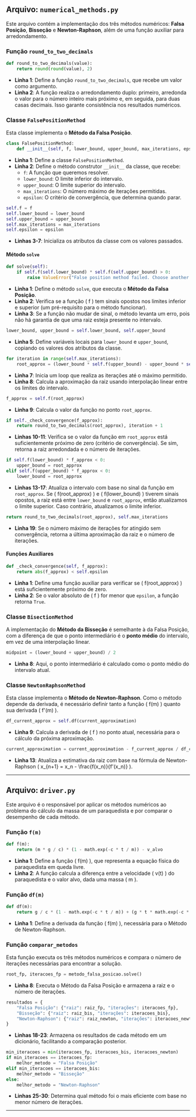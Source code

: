## Arquivo: `numerical_methods.py`

Este arquivo contém a implementação dos três métodos numéricos: **Falsa Posição**, **Bisseção** e **Newton-Raphson**, além de uma função auxiliar para arredondamento.

### Função `round_to_two_decimals`

```python
def round_to_two_decimals(value):
    return round(round(value), 2)
```

- **Linha 1**: Define a função `round_to_two_decimals`, que recebe um valor como argumento.
- **Linha 2**: A função realiza o arredondamento duplo: primeiro, arredonda o valor para o número inteiro mais próximo e, em seguida, para duas casas decimais. Isso garante consistência nos resultados numéricos.

### Classe `FalsePositionMethod`

Esta classe implementa o **Método da Falsa Posição**.

```python
class FalsePositionMethod:
    def __init__(self, f, lower_bound, upper_bound, max_iterations, epsilon=1e-6):
```

- **Linha 1**: Define a classe `FalsePositionMethod`.
- **Linha 2**: Define o método construtor `__init__` da classe, que recebe:
  - `f`: A função que queremos resolver.
  - `lower_bound`: O limite inferior do intervalo.
  - `upper_bound`: O limite superior do intervalo.
  - `max_iterations`: O número máximo de iterações permitidas.
  - `epsilon`: O critério de convergência, que determina quando parar.

```python
self.f = f
self.lower_bound = lower_bound
self.upper_bound = upper_bound
self.max_iterations = max_iterations
self.epsilon = epsilon
```

- **Linhas 3-7**: Inicializa os atributos da classe com os valores passados.

#### Método `solve`

```python
def solve(self):
    if self.f(self.lower_bound) * self.f(self.upper_bound) > 0:
        raise ValueError("False position method failed. Choose another interval.")
```

- **Linha 1**: Define o método `solve`, que executa o **Método da Falsa Posição**.
- **Linha 2**: Verifica se a função \( f \) tem sinais opostos nos limites inferior e superior (um pré-requisito para o método funcionar).
- **Linha 3**: Se a função não mudar de sinal, o método levanta um erro, pois não há garantia de que uma raiz esteja presente no intervalo.

```python
lower_bound, upper_bound = self.lower_bound, self.upper_bound
```

- **Linha 5**: Define variáveis locais para `lower_bound` e `upper_bound`, copiando os valores dos atributos da classe.

```python
for iteration in range(self.max_iterations):
    root_approx = (lower_bound * self.f(upper_bound) - upper_bound * self.f(lower_bound)) / (self.f(upper_bound) - self.f(lower_bound))
```

- **Linha 7**: Inicia um loop que realiza as iterações até o máximo permitido.
- **Linha 8**: Calcula a aproximação da raiz usando interpolação linear entre os limites do intervalo.

```python
f_approx = self.f(root_approx)
```

- **Linha 9**: Calcula o valor da função no ponto `root_approx`.

```python
if self._check_convergence(f_approx):
    return round_to_two_decimals(root_approx), iteration + 1
```

- **Linhas 10-11**: Verifica se o valor da função em `root_approx` está suficientemente próximo de zero (critério de convergência). Se sim, retorna a raiz arredondada e o número de iterações.

```python
if self.f(lower_bound) * f_approx < 0:
    upper_bound = root_approx
elif self.f(upper_bound) * f_approx < 0:
    lower_bound = root_approx
```

- **Linhas 13-17**: Atualiza o intervalo com base no sinal da função em `root_approx`. Se \( f(root\_approx) \) e \( f(lower\_bound) \) tiverem sinais opostos, a raiz está entre `lower_bound` e `root_approx`, então atualizamos o limite superior. Caso contrário, atualizamos o limite inferior.

```python
return round_to_two_decimals(root_approx), self.max_iterations
```

- **Linha 19**: Se o número máximo de iterações for atingido sem convergência, retorna a última aproximação da raiz e o número de iterações.

#### Funções Auxiliares

```python
def _check_convergence(self, f_approx):
    return abs(f_approx) < self.epsilon
```

- **Linha 1**: Define uma função auxiliar para verificar se \( f(root\_approx) \) está suficientemente próximo de zero.
- **Linha 2**: Se o valor absoluto de \( f \) for menor que `epsilon`, a função retorna `True`.

### Classe `BisectionMethod`

A implementação do **Método da Bisseção** é semelhante à da Falsa Posição, com a diferença de que o ponto intermediário é o **ponto médio** do intervalo, em vez de uma interpolação linear.

```python
midpoint = (lower_bound + upper_bound) / 2
```

- **Linha 8**: Aqui, o ponto intermediário é calculado como o ponto médio do intervalo atual.

### Classe `NewtonRaphsonMethod`

Esta classe implementa o **Método de Newton-Raphson**. Como o método depende da derivada, é necessário definir tanto a função \( f(m) \) quanto sua derivada \( f'(m) \).

```python
df_current_approx = self.df(current_approximation)
```

- **Linha 9**: Calcula a derivada de \( f \) no ponto atual, necessária para o cálculo da próxima aproximação.

```python
current_approximation = current_approximation - f_current_approx / df_current_approx
```

- **Linha 13**: Atualiza a estimativa da raiz com base na fórmula de Newton-Raphson \( x_{n+1} = x_n - \frac{f(x_n)}{f'(x_n)} \).

---

## Arquivo: `driver.py`

Este arquivo é o responsável por aplicar os métodos numéricos ao problema do cálculo da massa de um paraquedista e por comparar o desempenho de cada método.

### Função `f(m)`

```python
def f(m):
    return (m * g / c) * (1 - math.exp(-c * t / m)) - v_alvo
```

- **Linha 1**: Define a função \( f(m) \), que representa a equação física do paraquedista em queda livre.
- **Linha 2**: A função calcula a diferença entre a velocidade \( v(t) \) do paraquedista e o valor alvo, dada uma massa \( m \).

### Função `df(m)`

```python
def df(m):
    return g / c * (1 - math.exp(-c * t / m)) + (g * t * math.exp(-c * t / m)) / m
```

- **Linha 1**: Define a derivada da função \( f(m) \), necessária para o Método de Newton-Raphson.

### Função `comparar_metodos`

Esta função executa os três métodos numéricos e compara o número de iterações necessárias para encontrar a solução.

```python
root_fp, iteracoes_fp = metodo_falsa_posicao.solve()
```

- **Linha 8**: Executa o Método da Falsa Posição e armazena a raiz e o número de iterações.

```python
resultados = {
    "Falsa Posição": {"raiz": raiz_fp, "iterações": iteracoes_fp},
    "Bisseção": {"raiz": raiz_bis, "iterações": iteracoes_bis},
    "Newton-Raphson": {"raiz": raiz_newton, "iterações": iteracoes_newton},
}
```

- **Linhas 18-23**: Armazena os resultados de cada método em um dicionário, facilitando a comparação posterior.

```python
min_iteracoes = min(iteracoes_fp, iteracoes_bis, iteracoes_newton)
if min_iteracoes == iteracoes_fp:
    melhor_metodo = "Falsa Posição"
elif min_iteracoes == iteracoes_bis:
    melhor_metodo = "Bisseção"
else:
    melhor_metodo = "Newton-Raphson"
```

- **Linhas 25-30**: Determina qual método foi o mais eficiente com base no menor número de iterações.

---
